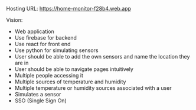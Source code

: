 Hosting URL: https://home-monitor-f28b4.web.app


Vision:
- Web application
- Use firebase for backend
- Use react for front end
- Use python for simulating sensors
- User should be able to add the own sensors and name the location they are in
- User should be able to navigate pages intuitively
- Multiple people accessing it
- Multiple sources of temperature and humidity
- Multiple temperature or humidity sources associated with a user
- Simulates a sensor
- SSO (Single Sign On)

